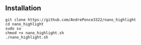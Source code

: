 ## Installation 

```
git clone https://github.com/AndrePonce3322/nano_highlight
cd nano_highlight
sudo su
chmod +x nano_highlight.sh
./nano_highlight.sh
```
